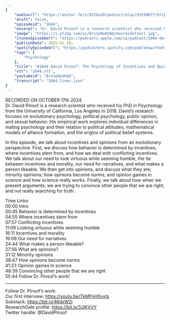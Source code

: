 ```yaml
---
{
	"audiourl": "https://anchor.fm/s/822ba20/podcast/play/93190677/https%3A%2F%2Fd3ctxlq1ktw2nl.cloudfront.net%2Fstaging%2F2024-9-17%2Ffefdf773-d931-80bc-5202-5196f69cf59e.m4a",
	"draft": false,
	"episodeid": "1044",
	"excerpt": "Dr. David Pinsof is a research scientist who received his PhD in Psychology from the University of California, Los Angeles in 2018. David’s research focuses on evolutionary psychology, political psychology, public opinion, and sexual behavior. His empirical work explores individual differences in mating psychology and their relation to political attitudes, mathematical models of alliance formation, and the origins of political belief systems.",
	"image": "https://i.ytimg.com/vi/8rn1eNoUhAQ/maxresdefault.jpg",
	"itunesEpisodeUrl": "https://podcasts.apple.com/us/podcast/1044-david-pinsof-the-psychology-of/id1451347236?i=1000683505986&uo=4",
	"publishDate": 2025-01-10,
	"spotifyEpisodeUrl": "https://podcasters.spotify.com/pod/show/thedissenter/episodes/1044-David-Pinsof-The-Psychology-of-Incentives-and-Opinions-e2pqf2l",
	"tags": [
		"Psychology"
	],
	"title": "#1044 David Pinsof: The Psychology of Incentives and Opinions",
	"vtt": "1044.vtt",
	"youtubeid": "8rn1eNoUhAQ",
	"transcript": "1044.lines.json"
}
---
```

RECORDED ON OCTOBER 17th 2024.  
Dr. David Pinsof is a research scientist who received his PhD in Psychology from the University of California, Los Angeles in 2018. David’s research focuses on evolutionary psychology, political psychology, public opinion, and sexual behavior. His empirical work explores individual differences in mating psychology and their relation to political attitudes, mathematical models of alliance formation, and the origins of political belief systems.

In this episode, we talk about incentives and opinions from an evolutionary perspective. First, we discuss how behavior is determined by incentives, where incentives stem from, and how we deal with conflicting incentives. We talk about our need to look virtuous while seeming humble, the tie between incentives and morality, our need for narratives, and what makes a person likeable. We then get into opinions, and discuss what they are; minority opinions; how opinions become norms; and opinion games in science and how science really works. Finally, we talk about how when we present arguments, we are trying to convince other people that we are right, and not really searching for truth.

Time Links:  
<time>00:00</time> Intro  
<time>00:45</time> Behavior is determined by incentives  
<time>04:55</time> Where incentives stem from  
<time>07:57</time> Conflicting incentives  
<time>11:09</time> Looking virtuous while seeming humble  
<time>16:11</time> Incentives and morality  
<time>19:06</time> Our need for narratives  
<time>24:44</time> What makes a person likeable?  
<time>27:56</time> What are opinions?  
<time>31:12</time> Minority opinions  
<time>38:47</time> How opinions become norms  
<time>41:23</time> Opinion games in science  
<time>48:39</time> Convincing other people that we are right  
<time>55:44</time> Follow Dr. Pinsof’s work!

---

Follow Dr. Pinsof’s work:  
Our first interview: https://youtu.be/7kMPxH0yxts  
Substack: https://bit.ly/46dxW2j  
ResearchGate profile: https://bit.ly/3JlKVVY  
Twitter handle: @DavidPinsof
